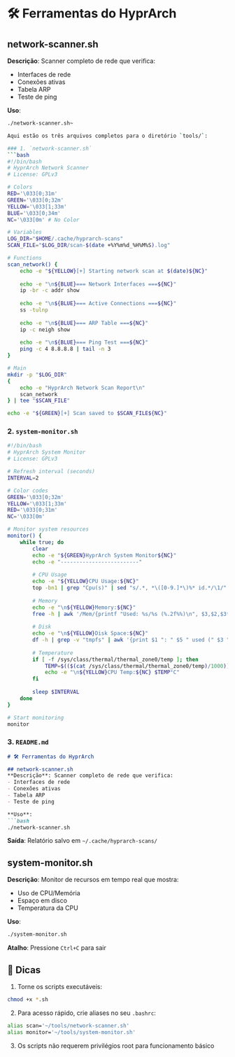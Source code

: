# 🛠️ Ferramentas do HyprArch

## network-scanner.sh
**Descrição**: Scanner completo de rede que verifica:
- Interfaces de rede
- Conexões ativas
- Tabela ARP
- Teste de ping

**Uso**:
```bash
./network-scanner.sh~

Aqui estão os três arquivos completos para o diretório `tools/`:

### 1. `network-scanner.sh`
```bash
#!/bin/bash
# HyprArch Network Scanner
# License: GPLv3

# Colors
RED='\033[0;31m'
GREEN='\033[0;32m'
YELLOW='\033[1;33m'
BLUE='\033[0;34m'
NC='\033[0m' # No Color

# Variables
LOG_DIR="$HOME/.cache/hyprarch-scans"
SCAN_FILE="$LOG_DIR/scan-$(date +%Y%m%d_%H%M%S).log"

# Functions
scan_network() {
    echo -e "${YELLOW}[+] Starting network scan at $(date)${NC}"
    
    echo -e "\n${BLUE}=== Network Interfaces ===${NC}"
    ip -br -c addr show
    
    echo -e "\n${BLUE}=== Active Connections ===${NC}"
    ss -tulnp
    
    echo -e "\n${BLUE}=== ARP Table ===${NC}"
    ip -c neigh show
    
    echo -e "\n${BLUE}=== Ping Test ===${NC}"
    ping -c 4 8.8.8.8 | tail -n 3
}

# Main
mkdir -p "$LOG_DIR"
{
    echo -e "HyprArch Network Scan Report\n"
    scan_network
} | tee "$SCAN_FILE"

echo -e "${GREEN}[+] Scan saved to $SCAN_FILE${NC}"
```

### 2. `system-monitor.sh`
```bash
#!/bin/bash
# HyprArch System Monitor
# License: GPLv3

# Refresh interval (seconds)
INTERVAL=2

# Color codes
GREEN='\033[0;32m'
YELLOW='\033[1;33m'
RED='\033[0;31m'
NC='\033[0m'

# Monitor system resources
monitor() {
    while true; do
        clear
        echo -e "${GREEN}HyprArch System Monitor${NC}"
        echo -e "-------------------------"
        
        # CPU Usage
        echo -e "${YELLOW}CPU Usage:${NC}"
        top -bn1 | grep "Cpu(s)" | sed "s/.*, *\([0-9.]*\)%* id.*/\1/" | awk '{print 100 - $1"%"}'
        
        # Memory
        echo -e "\n${YELLOW}Memory:${NC}"
        free -h | awk '/Mem/{printf "Used: %s/%s (%.2f%%)\n", $3,$2,$3*100/$2}'
        
        # Disk
        echo -e "\n${YELLOW}Disk Space:${NC}"
        df -h | grep -v "tmpfs" | awk '{print $1 ": " $5 " used (" $3 "/" $2 ")"}'
        
        # Temperature
        if [ -f /sys/class/thermal/thermal_zone0/temp ]; then
            TEMP=$(($(cat /sys/class/thermal/thermal_zone0/temp)/1000))
            echo -e "\n${YELLOW}CPU Temp:${NC} $TEMP°C"
        fi
        
        sleep $INTERVAL
    done
}

# Start monitoring
monitor
```

### 3. `README.md`
```markdown
# 🛠️ Ferramentas do HyprArch

## network-scanner.sh
**Descrição**: Scanner completo de rede que verifica:
- Interfaces de rede
- Conexões ativas
- Tabela ARP
- Teste de ping

**Uso**:
```bash
./network-scanner.sh
```

**Saída**: Relatório salvo em `~/.cache/hyprarch-scans/`

## system-monitor.sh
**Descrição**: Monitor de recursos em tempo real que mostra:
- Uso de CPU/Memória
- Espaço em disco
- Temperatura da CPU

**Uso**:
```bash
./system-monitor.sh
```
**Atalho**: Pressione `Ctrl+C` para sair

## 📌 Dicas
1. Torne os scripts executáveis:
```bash
chmod +x *.sh
```

2. Para acesso rápido, crie aliases no seu `.bashrc`:
```bash
alias scan='~/tools/network-scanner.sh'
alias monitor='~/tools/system-monitor.sh'
```

3. Os scripts não requerem privilégios root para funcionamento básico